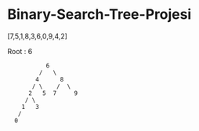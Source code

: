 # Binary-Search-Tree-Projesi

[7,5,1,8,3,6,0,9,4,2]

Root : 6

               6
             /   \
            4      8
           / \    /  \
          2   5  7     9
         / \   
        1   3   
       /
      0
